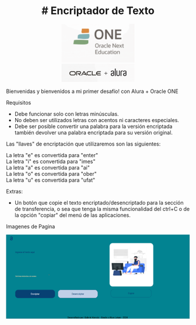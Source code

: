 <h1 align="center"> # Encriptador de Texto </h1>

<div align ="center"><img src="imagenes/Captura de pantalla 2024-08-04 145001.png" width="200"/></div>
<div align="center"><img src="imagenes/Captura de pantalla 2024-08-04 145826.png" width="200"/></div>

<p> Bienvenidas y bienvenidos a mi primer desafío! con Alura + Oracle ONE

Requisitos 

- Debe funcionar solo con letras minúsculas.
- No deben ser utilizados letras con acentos ni caracteres especiales.
- Debe ser posible convertir una palabra para la versión encriptada también devolver una palabra encriptada para su versión original.

Las "llaves" de encriptación que utilizaremos son las siguientes:

La letra "e" es convertida para "enter" <br>
La letra "i" es convertida para "imes" <br>
La letra "a" es convertida para "ai" <br>
La letra "o" es convertida para "ober" <br>
La letra "u" es convertida para "ufat" </p>

Extras:

- Un botón que copie el texto encriptado/desencriptado para la sección de transferencia, o sea que tenga la misma funcionalidad del ctrl+C o de la opción "copiar" del menú de las aplicaciones.

<p> Imagenes de Pagina</p>

<img src="/imagenes/Captura de pantalla 2024-08-04 183714.png">